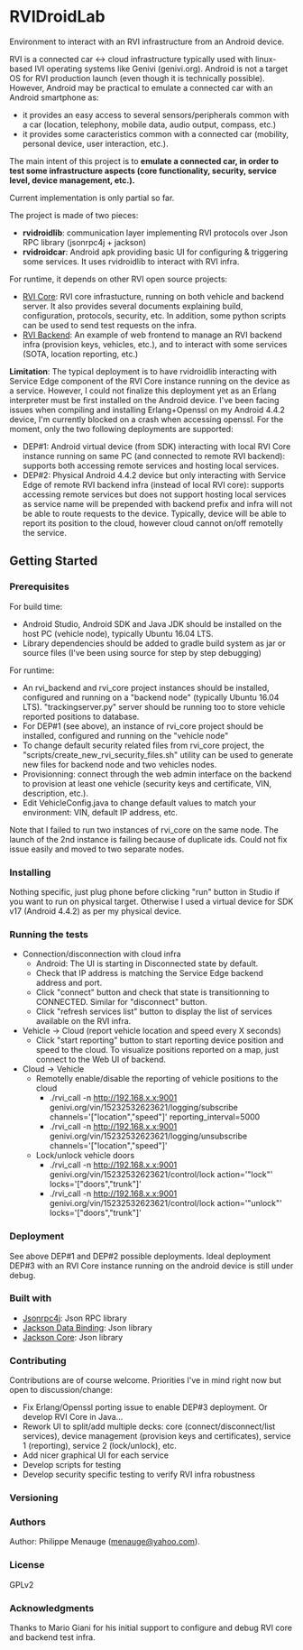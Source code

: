 # RVIDroidLab

Environment to interact with an RVI infrastructure from an Android device.

RVI is a connected car <-> cloud infrastructure typically used with linux-based IVI operating systems like Genivi (genivi.org).
Android is not a target OS for RVI production launch (even though it is technically possible).
However, Android may be practical to emulate a connected car with an Android smartphone as:
* it provides an easy access to several sensors/peripherals common with a car (location, telephony, mobile data, audio output, compass, etc.)
* it provides some caracteristics common with a connected car (mobility, personal device, user interaction, etc.). 

The main intent of this project is to **emulate a connected car, in order to test some infrastructure aspects (core functionality, security, service level, device management, etc.).**

Current implementation is only partial so far.

The project is made of two pieces:
* **rvidroidlib**: communication layer implementing RVI protocols over Json RPC library (jsonrpc4j + jackson)
* **rvidroidcar**: Android apk providing basic UI for configuring & triggering some services. It uses rvidroidlib to interact with RVI infra.

For runtime, it depends on other RVI open source projects:
* [RVI Core](https://github.com/GENIVI/rvi_core/): RVI core infrastucture, running on both vehicle and backend server. It also provides several documents explaining build, configuration, protocols, security, etc. In addition, some python scripts can be used to send test requests on the infra.
* [RVI Backend](https://github.com/PDXostc/rvi_backend): An example of web frontend to manage an RVI backend infra (provision keys, vehicles, etc.), and to interact with some services (SOTA, location reporting, etc.)

**Limitation**: The typical deployment is to have rvidroidlib interacting with Service Edge component of the RVI Core instance running on the device as a service. However, I could not finalize this deployment yet as an Erlang interpreter must be first installed on the Android device. I've been facing issues when compiling and installing Erlang+Openssl on my Android 4.4.2 device, I'm currently blocked on a crash when accessing openssl.
For the moment, only the two following deployments are supported:
* DEP#1: Android virtual device (from SDK) interacting with local RVI Core instance running on same PC (and connected to remote RVI backend): supports both accessing remote services and hosting local services.
* DEP#2: Physical Android 4.4.2 device but only interacting with Service Edge of remote RVI backend infra (instead of local RVI core): supports accessing remote services but does not support hosting local services as service name will be prepended with backend prefix and infra will not be able to route requests to the device. Typically, device will be able to report its position to the cloud, however cloud cannot on/off remotelly the service.

## Getting Started

### Prerequisites
For build time:
* Android Studio, Android SDK and Java JDK should be installed on the host PC (vehicle node), typically Ubuntu 16.04 LTS.
* Library dependencies should be added to gradle build system as jar or source files (I've been using source for step by step debugging)

For runtime:
* An rvi_backend and rvi_core project instances should be installed, configured and running on a "backend node" (typically Ubuntu 16.04 LTS). "trackingserver.py" server should be running too to store vehicle reported positions to database.
* For DEP#1 (see above), an instance of rvi_core project should be installed, configured and running on the "vehicle node"
* To change default security related files from rvi_core project, the "scripts/create_new_rvi_security_files.sh" utility can be used to generate new files for backend node and two vehicles nodes.
* Provisionning: connect through the web admin interface on the backend to provision at least one vehicle (security keys and certificate, VIN, description, etc.).
* Edit VehicleConfig.java to change default values to match your environment: VIN, default IP address, etc.

Note that I failed to run two instances of rvi_core on the same node. The launch of the 2nd instance is failing because of duplicate ids. Could not fix issue easily and moved to two separate nodes.


### Installing
Nothing specific, just plug phone before clicking "run" button in Studio if you want to run on physical target. Otherwise I used a virtual device for SDK v17 (Android 4.4.2) as per my physical device.

### Running the tests
* Connection/disconnection with cloud infra
  * Android: The UI is starting in Disconnected state by default.
  * Check that IP address is matching the Service Edge backend address and port.
  * Click "connect" button and check that state is transitionning to CONNECTED. Similar for "disconnect" button.
  * Click "refresh services list" button to display the list of services available on the RVI infra.
* Vehicle -> Cloud (report vehicle location and speed every X seconds)
  * Click "start reporting" button to start reporting device position and speed to the cloud. To visualize positions reported on a map, just connect to the Web UI of backend.
* Cloud -> Vehicle
  * Remotelly enable/disable the reporting of vehicle positions to the cloud
    * ./rvi_call -n http://192.168.x.x:9001 genivi.org/vin/15232532623621/logging/subscribe channels='["location","speed"]' reporting_interval=5000
    * ./rvi_call -n http://192.168.x.x:9001 genivi.org/vin/15232532623621/logging/unsubscribe channels='["location","speed"]'
  * Lock/unlock vehicle doors
    * ./rvi_call -n http://192.168.x.x:9001 genivi.org/vin/15232532623621/control/lock action='"lock"' locks='["doors","trunk"]'
    * ./rvi_call -n http://192.168.x.x:9001 genivi.org/vin/15232532623621/control/lock action='"unlock"' locks='["doors","trunk"]'

### Deployment
See above DEP#1 and DEP#2 possible deployments. Ideal deployment DEP#3 with an RVI Core instance running on the android device is still under debug.

### Built with
* [Jsonrpc4j](https://github.com/briandilley/jsonrpc4j): Json RPC library
* [Jackson Data Binding](https://github.com/FasterXML/jackson-databind): Json library
* [Jackson Core](https://github.com/FasterXML/jackson-core): Json library

### Contributing
Contributions are of course welcome.
Priorities I've in mind right now but open to discussion/change:
* Fix Erlang/Openssl porting issue to enable DEP#3 deployment. Or develop RVI Core in Java...
* Rework UI to split/add multiple decks: core (connect/disconnect/list services), device management (provision keys and certificates), service 1 (reporting), service 2 (lock/unlock), etc.
* Add nicer graphical UI for each service
* Develop scripts for testing
* Develop security specific testing to verify RVI infra robustness

### Versioning

### Authors
Author: Philippe Menauge (menauge@yahoo.com).

### License
GPLv2

### Acknowledgments
Thanks to Mario Giani for his initial support to configure and debug RVI core and backend test infra.








